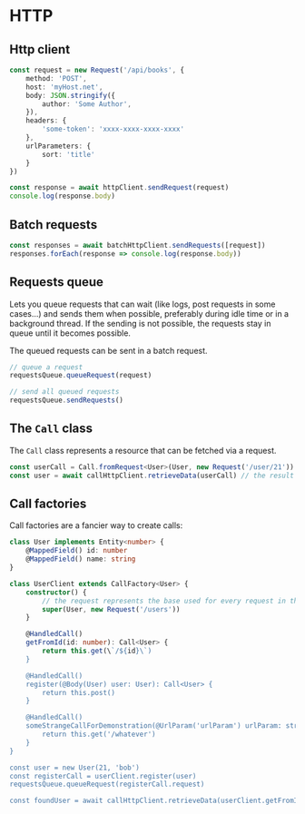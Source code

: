 # HTTP

## Http client

```ts
const request = new Request('/api/books', {
    method: 'POST',
    host: 'myHost.net',
    body: JSON.stringify({
        author: 'Some Author',
    }),
    headers: {
        'some-token': 'xxxx-xxxx-xxxx-xxxx'
    },
    urlParameters: {
        sort: 'title'
    }
})

const response = await httpClient.sendRequest(request)
console.log(response.body)
```

## Batch requests

```ts
const responses = await batchHttpClient.sendRequests([request])
responses.forEach(response => console.log(response.body))
```

## Requests queue

Lets you queue requests that can wait (like logs, post requests in some cases...) and sends them when possible,
preferably during idle time or in a background thread. If the sending is not possible, the requests stay in queue until it becomes possible.

The queued requests can be sent in a batch request.

```ts
// queue a request
requestsQueue.queueRequest(request)

// send all queued requests
requestsQueue.sendRequests()
```

## The `Call` class

The `Call` class represents a resource that can be fetched via a request.

```ts
const userCall = Call.fromRequest<User>(User, new Request('/user/21'))
const user = await callHttpClient.retrieveData(userCall) // the result is parsed and serialized to a User instance
```

## Call factories

Call factories are a fancier way to create calls:

```ts
class User implements Entity<number> {
    @MappedField() id: number
    @MappedField() name: string
}

class UserClient extends CallFactory<User> {
    constructor() {
        // the request represents the base used for every request in this class
        super(User, new Request('/users'))
    }

    @HandledCall()
    getFromId(id: number): Call<User> {
        return this.get(\`/${id}\`)
    }

    @HandledCall()
    register(@Body(User) user: User): Call<User> {
        return this.post()
    }

    @HandledCall()
    someStrangeCallForDemonstration(@UrlParam('urlParam') urlParam: string, @Header('headerParam') headerParam: string): Call<User> {
        return this.get('/whatever')
    }
}

const user = new User(21, 'bob')
const registerCall = userClient.register(user)
requestsQueue.queueRequest(registerCall.request)

const foundUser = await callHttpClient.retrieveData(userClient.getFromId(40))
```

